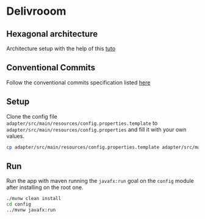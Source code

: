 # Delivrooom

## Hexagonal architecture
Architecture setup with the help of this [tuto](https://www.happycoders.eu/software-craftsmanship/hexagonal-architecture-java/)

## Conventional Commits
Follow the conventional commits specification listed [here](https://www.conventionalcommits.org/en/v1.0.0/)

## Setup

Clone the config file `adapter/src/main/resources/config.properties.template` to `adapter/src/main/resources/config.properties` and fill it with your
own values.

```bash
cp adapter/src/main/resources/config.properties.template adapter/src/main/resources/config.properties
```

## Run
Run the app with maven running the `javafx:run` goal on the `config` module after installing on the root one.
```bash
./mvnw clean install
cd config
../mvnw javafx:run
```
